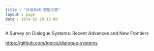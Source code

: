 ```yaml
---
title : "对话系统-智能问答"
layout : page
date : 2019-02-18 12:00
---
```




A Survey on Dialogue Systems: Recent Advances and New Frontiers

https://github.com/topics/dialogue-systems